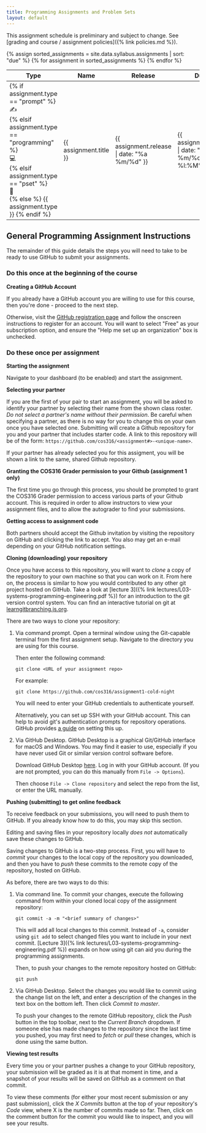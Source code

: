 ```yaml
---
title: Programming Assignments and Problem Sets
layout: default
---
```


<div id="app" data-grader="{{ site.course }}" data-github="{{ site.github }}">
</div>
<script type="module" src="https://unpkg.com/graderbot-dashboard?module"></script>

This assignment schedule is preliminary and subject to change. See
[grading and course / assignment policies]({% link policies.md %}).

<table class="wide-table">
  <thead>
    <tr>
	  <th>Type</th>
      <th>Name</th>
      <th>Release</th>
      <th>Due</th>
      <th>Links</th>
    </tr>
  </thead>

  <tbody>
    {% assign sorted_assignments = site.data.syllabus.assignments | sort: "due" %}
    {% for assignment in sorted_assignments %}
      <tr>
	    <td>
		  {% if assignment.type == "prompt" %}
		    <div title="{{ assignment.type }}">✍</div>
		  {% elsif assignment.type == "programming" %}
		    <div title="{{ assignment.type }}">💻</div>
		  {% elsif assignment.type == "pset" %}
		    <div title="{{ assignment.type }}">🤔</div>
		  {% else %}
		    {{ assignment.type }}
		  {% endif %}
	    </td>
        <td style="text-align: left">{{ assignment.title }}</td>
        <td>{{ assignment.release | date: "%a %m/%d" }}</td>
        <td>{{ assignment.due | date: "%a %m/%d %l:%M%P" }}</td>
        <td>
		  {% capture assignment_links %}
		  {% for link in assignment.links %}
	        [<a
			  href="{% if link[1].path %}{% link {{ link[1].path }} %}{% else %}{{ link[1].url }}{% endif %}"
			  {% if link[1].new_tab == true %}target="_blank"{% endif %}
			  >{{ link[0] }}</a>]
			{% if forloop.last == false %}, {% endif %}
		  {% endfor %}
		  {% endcapture %}
		  {{ assignment_links | strip_newlines }}
        </td>
        <td></td>
        <td></td>
      </tr>
    {% endfor %}
  </tbody>
</table>

## General Programming Assignment Instructions

The remainder of this guide details the steps you will need to take to be ready
to use GitHub to submit your assignments.

### Do this once at the beginning of the course

**Creating a GitHub Account**

If you already have a GitHub account you are willing to use for this course,
then you're done - proceed to the next step.

Otherwise, visit the [GitHub registration page](https://github.com/join) and
follow the onscreen instructions to register for an account. You will want to
select "Free" as your subscription option, and ensure the "Help me set up an
organization" box is unchecked.

### Do these once per assignment

**Starting the assignment**

Navigate to your <!-- [COS316 Dashboard]({% link dashboard.md %}) --> dashboard
(to be enabled) and start the assignment.

**Selecting your partner**

If you are the first of your pair to start an assignment, you will be asked to
identify your partner by selecting their name from the shown class roster. *Do
not select a partner's name without their permission*. Be careful when
specifying a partner, as there is no way for you to change this on your own once
you have selected one.  Submitting will create a Github repository for you and
your partner that includes starter code. A link to this repository will be of
the form: `https://github.com/cos316/<assignment#>-<unique-name>`.

If your partner has already selected you for this assigment, you will be shown a
link to the same, shared Github repository.

**Granting the COS316 Grader permission to your Github (assignment 1 only)**

The first time you go through this process, you should be prompted to grant the
COS316 Grader permission to access various parts of your Github account. This is
required in order to allow instructors to view your assignment files, and to
allow the autograder to find your submissions.

**Getting access to assignment code**

Both partners should accept the Github invitation by visiting the repository on
GitHub and clicking the link to accept. You also may get an e-mail depending on
your GitHub notification settings.

**Cloning (downloading) your repository**

Once you have access to this repository, you will want to *clone* a copy of the
repository to your own machine so that you can work on it. From here on, the
process is similar to how you would contributed to any other git project hosted
on GitHub. Take a look at [lecture 3]({% link
lectures/L03-systems-programming-engineering.pdf %}) for an introduction to the
git version control system. You can find an interactive tutorial on git at
[learngitbranching.js.org](https://learngitbranching.js.org/).

There are two ways to clone your repository:

1.  Via command prompt. Open a terminal window using the Git-capable terminal
    from the first assignment setup. Navigate to the directory you are using for
    this course.

    Then enter the following command:

    `git clone <URL of your assignment repo>`

    For example:

    `git clone https://github.com/cos316/assignment1-cold-night`

    You will need to enter your GitHub credentials to authenticate yourself.

	Alternatively, you can set up SSH with your GitHub account. This can help to
    avoid git's authentication prompts for repository operations. GitHub
    provides [a guide](https://docs.github.com/en/authentication/connecting-to-github-with-ssh/adding-a-new-ssh-key-to-your-github-account)
    on setting this up.

2.  Via GitHub Desktop. GitHub Desktop is a graphical Git/GitHub interface for
    macOS and Windows. You may find it easier to use, especially if you have
    never used Git or similar version control software before.

    Download GitHub Desktop [here](https://desktop.github.com/). Log in with
    your GitHub account. (If you are not prompted, you can do this manually from
    `File -> Options`).

    Then choose `File -> Clone repository` and select the repo from the list, or
    enter the URL manually.

**Pushing (submitting) to get online feedback**

To receive feedback on your submissions, you will need to push them to
GitHub. If you already know how to do this, you may skip this section.

Editing and saving files in your repository locally *does not* automatically
save these changes to GitHub.

Saving changes to GitHub is a two-step process. First, you will have to *commit*
your changes to the local copy of the repository you downloaded, and then you
have to *push* these commits to the remote copy of the repository, hosted on
GitHub.

As before, there are two ways to do this:

1.  Via command line. To commit your changes, execute the following command from
    within your cloned local copy of the assignment repository:

    `git commit -a -m "<brief summary of changes>"`

	This will add all local changes to this commit. Instead of `-a`, consider
    using `git add` to select changed files you want to include in your next
    commit.
	[Lecture 3]({% link lectures/L03-systems-programming-engineering.pdf %})
	expands on how using git can aid you during the programming assignments.

    Then, to push your changes to the remote repository hosted on GitHub:

    `git push`

2.  Via GitHub Desktop. Select the changes you would like to commit using the
    change list on the left, and enter a description of the changes in the text
    box on the bottom left. Then click *Commit to master*.

    To push your changes to the remote GitHub repository, click the *Push*
    button in the top toolbar, next to the *Current Branch* dropdown. If someone
    else has made changes to the repository since the last time you pushed, you
    may first need to *fetch* or *pull* these changes, which is done using the
    same button.

**Viewing test results**

Every time you or your partner pushes a change to your GitHub repository, your
submission will be graded as it is at that moment in time, and a snapshot of
your results will be saved on GitHub as a comment on that commit.

To view these comments (for either your most recent submission or any past
submission), click the *X Commits* button at the top of your repository's *Code*
view, where X is the number of commits made so far. Then, click on the comment
button for the commit you would like to inspect, and you will see your results.
